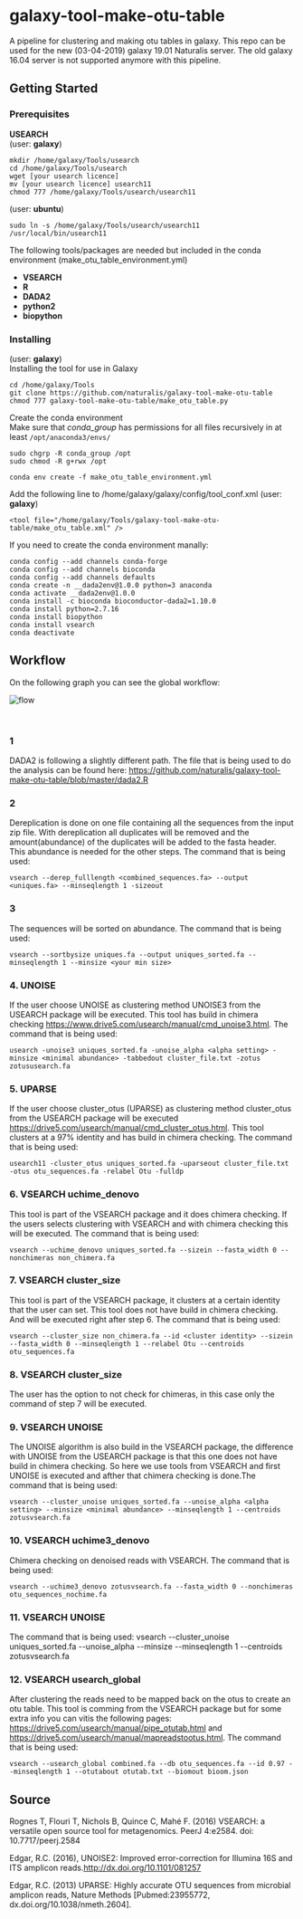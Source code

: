 # galaxy-tool-make-otu-table
A pipeline for clustering and making otu tables in galaxy. This repo can be used for the new (03-04-2019) galaxy 19.01 Naturalis server. The old galaxy 16.04 server is not supported anymore with this pipeline.
## Getting Started
### Prerequisites

**USEARCH**<br />
(user: **galaxy**)  
```
mkdir /home/galaxy/Tools/usearch 
cd /home/galaxy/Tools/usearch
wget [your usearch licence]
mv [your usearch licence] usearch11
chmod 777 /home/galaxy/Tools/usearch/usearch11
```
(user: **ubuntu**)  
```
sudo ln -s /home/galaxy/Tools/usearch/usearch11 /usr/local/bin/usearch11
```
The following tools/packages are needed but included in the conda environment (make_otu_table_environment.yml)
* **VSEARCH**
* **R**
* **DADA2**
* **python2**
* **biopython**

### Installing  
(user: **galaxy**)  
Installing the tool for use in Galaxy
```
cd /home/galaxy/Tools
git clone https://github.com/naturalis/galaxy-tool-make-otu-table
chmod 777 galaxy-tool-make-otu-table/make_otu_table.py
```
Create the conda environment\
Make sure that _conda_group_ has permissions for all files recursively in at least `/opt/anaconda3/envs/`
```
sudo chgrp -R conda_group /opt
sudo chmod -R g+rwx /opt 
```

```
conda env create -f make_otu_table_environment.yml
```
Add the following line to /home/galaxy/galaxy/config/tool_conf.xml
(user: **galaxy**)
```
<tool file="/home/galaxy/Tools/galaxy-tool-make-otu-table/make_otu_table.xml" />
```
If you need to create the conda environment manally:
```
conda config --add channels conda-forge
conda config --add channels bioconda
conda config --add channels defaults
conda create -n __dada2env@1.0.0 python=3 anaconda
conda activate __dada2env@1.0.0
conda install -c bioconda bioconductor-dada2=1.10.0
conda install python=2.7.16
conda install biopython
conda install vsearch
conda deactivate
```
## Workflow
On the following graph you can see the global workflow:
<br />

![flow](https://github.com/naturalis/galaxy-tool-make-otu-table/blob/master/img/make_otu_table.png)

<br />

### **1**
DADA2 is following a slightly different path. The file that is being used to do the analysis can be found here: https://github.com/naturalis/galaxy-tool-make-otu-table/blob/master/dada2.R
<br />
### **2**
Dereplication is done on one file containing all the sequences from the input zip file. With dereplication all duplicates will be removed and the amount(abundance) of the duplicates will be added to the fasta header. This abundance is needed for the other steps.
The command that is being used:
```
vsearch --derep_fulllength <combined_sequences.fa> --output <uniques.fa> --minseqlength 1 -sizeout
```
### **3**
The sequences will be sorted on abundance.
The command that is being used:
```
vsearch --sortbysize uniques.fa --output uniques_sorted.fa --minseqlength 1 --minsize <your min size>
```
### **4. UNOISE**
If the user choose UNOISE as clustering method UNOISE3 from the USEARCH package will be executed. This tool has build in chimera checking https://www.drive5.com/usearch/manual/cmd_unoise3.html.
The command that is being used:
```
usearch -unoise3 uniques_sorted.fa -unoise_alpha <alpha setting> -minsize <minimal abundance> -tabbedout cluster_file.txt -zotus zotususearch.fa
```
### **5. UPARSE**
If the user choose cluster_otus (UPARSE) as clustering method cluster_otus from the USEARCH package will be executed https://drive5.com/usearch/manual/cmd_cluster_otus.html. This tool clusters at a 97% identity and has build in chimera checking. 
The command that is being used:
```
usearch11 -cluster_otus uniques_sorted.fa -uparseout cluster_file.txt -otus otu_sequences.fa -relabel Otu -fulldp
```
### **6. VSEARCH uchime_denovo**
This tool is part of the VSEARCH package and it does chimera checking. If the users selects clustering with VSEARCH and with chimera checking this will be executed.
The command that is being used:
```
vsearch --uchime_denovo uniques_sorted.fa --sizein --fasta_width 0 --nonchimeras non_chimera.fa
```
### **7. VSEARCH cluster_size**
This tool is part of the VSEARCH package, it clusters at a certain identity that the user can set. This tool does not have build in chimera checking. And will be executed right after step 6.
The command that is being used:
```
vsearch --cluster_size non_chimera.fa --id <cluster identity> --sizein --fasta_width 0 --minseqlength 1 --relabel Otu --centroids otu_sequences.fa
```
### **8. VSEARCH cluster_size**
The user has the option to not check for chimeras, in this case only the command of step 7 will be executed.

### **9. VSEARCH UNOISE**
The UNOISE algorithm is also build in the VSEARCH package, the difference with UNOISE from the USEARCH package is that this one does not have build in chimera checking. So here we use tools from VSEARCH and first UNOISE is executed and afther that chimera checking is done.The command that is being used:
```
vsearch --cluster_unoise uniques_sorted.fa --unoise_alpha <alpha setting> --minsize <minimal abundance> --minseqlength 1 --centroids zotusvsearch.fa
```
### **10. VSEARCH uchime3_denovo**
Chimera checking on denoised reads with VSEARCH. The command that is being used:
```
vsearch --uchime3_denovo zotusvsearch.fa --fasta_width 0 --nonchimeras otu_sequences_nochime.fa
```
### **11. VSEARCH UNOISE**
The command that is being used:
vsearch --cluster_unoise uniques_sorted.fa --unoise_alpha <alpha setting> --minsize <minimal abundance> --minseqlength 1 --centroids zotusvsearch.fa
  
### **12. VSEARCH usearch_global**
After clustering the reads need to be mapped back on the otus to create an otu table. This tool is comming from the VSEARCH package but for some extra info you can vitis the following pages: https://drive5.com/usearch/manual/pipe_otutab.html and https://drive5.com/usearch/manual/mapreadstootus.html. The command that is being used:   
```
vsearch --usearch_global combined.fa --db otu_sequences.fa --id 0.97 --minseqlength 1 --otutabout otutab.txt --biomout bioom.json
```


## Source
Rognes T, Flouri T, Nichols B, Quince C, Mahé F. (2016) VSEARCH: a versatile open source tool for metagenomics. PeerJ 4:e2584. doi: 10.7717/peerj.2584

Edgar, R.C. (2016), UNOISE2: Improved error-correction for Illumina 16S and ITS amplicon reads.http://dx.doi.org/10.1101/081257

Edgar, R.C. (2013) UPARSE: Highly accurate OTU sequences from microbial amplicon reads, Nature Methods [Pubmed:23955772,  dx.doi.org/10.1038/nmeth.2604].
